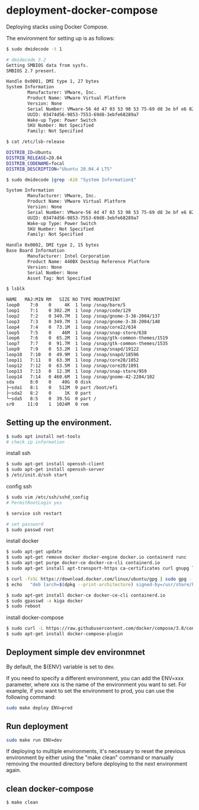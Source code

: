 # deployment-docker-compose

Deploying stacks using Docker Compose.

The environment for setting up is as follows:

```bash
$ sudo dmidecode -t 1

# dmidecode 3.2
Getting SMBIOS data from sysfs.
SMBIOS 2.7 present.

Handle 0x0001, DMI type 1, 27 bytes
System Information
        Manufacturer: VMware, Inc.
        Product Name: VMware Virtual Platform
        Version: None
        Serial Number: VMware-56 4d 47 03 53 98 53 75-69 d8 3e bf e6 82 89 a7
        UUID: 03474d56-9853-7553-69d8-3ebfe68289a7
        Wake-up Type: Power Switch
        SKU Number: Not Specified
        Family: Not Specified
```

```bash
$ cat /etc/lsb-release

DISTRIB_ID=Ubuntu
DISTRIB_RELEASE=20.04
DISTRIB_CODENAME=focal
DISTRIB_DESCRIPTION="Ubuntu 20.04.4 LTS"
```

```bash
$ sudo dmidecode |grep -A16 "System Information$"

System Information
        Manufacturer: VMware, Inc.
        Product Name: VMware Virtual Platform
        Version: None
        Serial Number: VMware-56 4d 47 03 53 98 53 75-69 d8 3e bf e6 82 89 a7
        UUID: 03474d56-9853-7553-69d8-3ebfe68289a7
        Wake-up Type: Power Switch
        SKU Number: Not Specified
        Family: Not Specified

Handle 0x0002, DMI type 2, 15 bytes
Base Board Information
        Manufacturer: Intel Corporation
        Product Name: 440BX Desktop Reference Platform
        Version: None
        Serial Number: None
        Asset Tag: Not Specified
```

```bash
$ lsblk

NAME   MAJ:MIN RM   SIZE RO TYPE MOUNTPOINT
loop0    7:0    0     4K  1 loop /snap/bare/5
loop1    7:1    0 302.2M  1 loop /snap/code/129
loop2    7:2    0 349.7M  1 loop /snap/gnome-3-38-2004/137
loop3    7:3    0 349.7M  1 loop /snap/gnome-3-38-2004/140
loop4    7:4    0  73.1M  1 loop /snap/core22/634
loop5    7:5    0    46M  1 loop /snap/snap-store/638
loop6    7:6    0  65.2M  1 loop /snap/gtk-common-themes/1519
loop7    7:7    0  91.7M  1 loop /snap/gtk-common-themes/1535
loop9    7:9    0  53.2M  1 loop /snap/snapd/19122
loop10   7:10   0  49.9M  1 loop /snap/snapd/18596
loop11   7:11   0  63.3M  1 loop /snap/core20/1852
loop12   7:12   0  63.5M  1 loop /snap/core20/1891
loop13   7:13   0  12.3M  1 loop /snap/snap-store/959
loop14   7:14   0 460.6M  1 loop /snap/gnome-42-2204/102
sda      8:0    0    40G  0 disk 
├─sda1   8:1    0   512M  0 part /boot/efi
├─sda2   8:2    0     1K  0 part 
└─sda5   8:5    0  39.5G  0 part /
sr0     11:0    1  1024M  0 rom 
```

## Setting up the environment.

```bash
$ sudo apt install net-tools
# check ip information
``` 

install ssh

```bash
$ sudo apt-get install openssh-client
$ sudo apt-get install openssh-server
$ /etc/init.d/ssh start
```

config ssh
```bash
$ sudo vim /etc/ssh/sshd_config
# PermitRootLogin yes

$ service ssh restart

# set password
$ sudo passwd root
```

install docker

```bash
$ sudo apt-get update
$ sudo apt-get remove docker docker-engine docker.io containerd runc
$ sudo apt-get purge docker-ce docker-ce-cli containerd.io
$ sudo apt-get install apt-transport-https ca-certificates curl gnupg lsb-release

$ curl -fsSL https://download.docker.com/linux/ubuntu/gpg | sudo gpg --dearmor -o /usr/share/keyrings/docker-archive-keyring.gpg
$ echo   "deb [arch=$(dpkg --print-architecture) signed-by=/usr/share/keyrings/docker-archive-keyring.gpg] https://download.docker.com/linux/ubuntu  $(lsb_release -cs) stable" | sudo tee /etc/apt/sources.list.d/docker.list > /dev/null

$ sudo apt-get install docker-ce docker-ce-cli containerd.io
$ sudo gpasswd -a kiga docker
$ sudo reboot
```

install docker-compose

```bash
$ sudo curl -L https://raw.githubusercontent.com/docker/compose/3.8/contrib/completion/bash/docker-compose > /etc/bash_completion.d/docker-compose
$ sudo apt-get install docker-compose-plugin
```

## Deployment simple dev environmnet

By default, the ${ENV} variable is set to dev.

If you need to specify a different environment, you can add the ENV=xxx parameter, where xxx is the name of the environment you want to set. For example, if you want to set the environment to prod, you can use the following command:

```bash
sudo make deploy ENV=prod
```

## Run deployment

```bash
sudo make run ENV=dev
```

If deploying to multiple environments, it's necessary to reset the previous environment by either using the "make clean" command or manually removing the mounted directory before deploying to the next environment again.


## clean docker-compose

```bash
$ make clean
```
